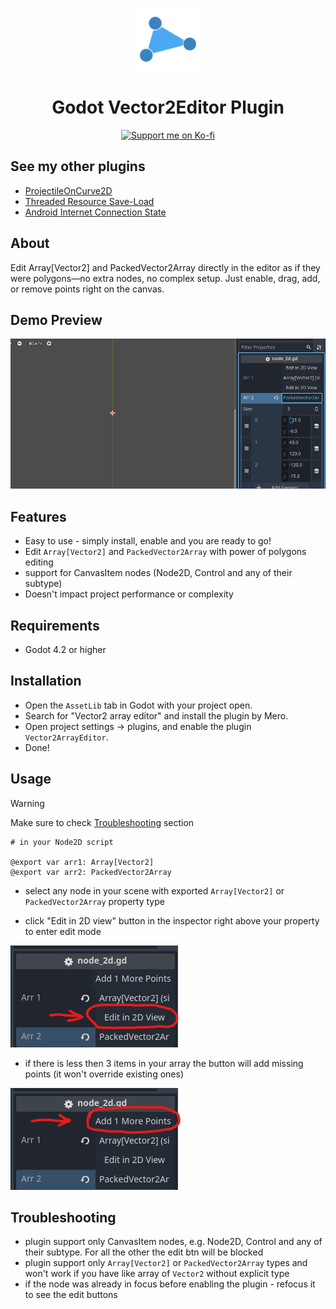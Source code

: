 <p align="center">
  <img src="./icon.svg"  height="100" alt="Godot-Vector2EditorPlugin Icon"/>
</p>

<h1 align="center">
  Godot Vector2Editor Plugin
</h1>

<p align="center">
  <a href="https://ko-fi.com/I2I31KH5HB" target="_blank">
	<img src="https://ko-fi.com/img/githubbutton_sm.svg" alt="Support me on Ko-fi"/>
  </a>
</p>

## See my other plugins

- [ProjectileOnCurve2D](https://github.com/MeroVinggen/Godot-ProjectileOnCurve2DPlugin)
- [Threaded Resource Save-Load](https://github.com/MeroVinggen/Godot-ThreadedResourceSaveLoadPlugin/)
- [Android Internet Connection State](https://github.com/MeroVinggen/Godot-AndroidInternetConnectionStatePlugin)

## About

Edit Array[Vector2] and PackedVector2Array directly in the editor as if they were polygons—no extra nodes, no complex setup. Just enable, drag, add, or remove points right on the canvas.


## Demo Preview 

![demo-preview1](./github-materials/demo.gif)


## Features

- Easy to use - simply install, enable and you are ready to go!
- Edit `Array[Vector2]` and `PackedVector2Array` with power of polygons editing
- support for CanvasItem nodes (Node2D, Control and any of their subtype)
- Doesn't impact project performance or complexity


## Requirements 

- Godot 4.2 or higher
  

## Installation

- Open the `AssetLib` tab in Godot with your project open.
- Search for "Vector2 array editor" and install the plugin by Mero.
- Open project settings -> plugins, and enable the plugin `Vector2ArrayEditor`.
- Done!


## Usage

> [!WARNING]
> Make sure to check [Troubleshooting](#Troubleshooting) section

```gdscript 
# in your Node2D script

@export var arr1: Array[Vector2]
@export var arr2: PackedVector2Array
```

- select any node in your scene with exported `Array[Vector2]` or `PackedVector2Array` property type

- click "Edit in 2D view" button in the inspector right above your property to enter edit mode 

![edit-btn-screenshot](./github-materials/screenshot1.png)

- if there is less then 3 items in your array the button will add missing points (it won't override existing ones)

![add-btn-screenshot](./github-materials/screenshot2.png)


## Troubleshooting

- plugin support only CanvasItem nodes, e.g. Node2D, Control and any of their subtype. For all the other the edit btn will be blocked 
- plugin support only `Array[Vector2]` or `PackedVector2Array` types and won't work if you have like array of `Vector2` without explicit type 
- if the node was already in focus before enabling the plugin - refocus it to see the edit buttons
